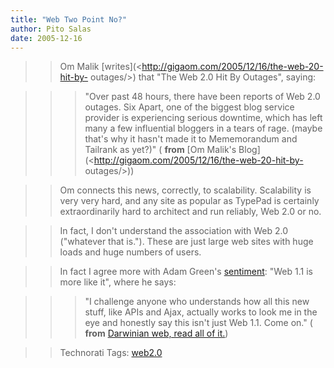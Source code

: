 ```yaml
---
title: "Web Two Point No?"
author: Pito Salas
date: 2005-12-16
---
```



>>

>> Om Malik [writes](<http://gigaom.com/2005/12/16/the-web-20-hit-by-
outages/>) that "The Web 2.0 Hit By Outages", saying:

>>

>>> "Over past 48 hours, there have been reports of Web 2.0 outages. Six
Apart, one of the biggest blog service provider is experiencing serious
downtime, which has left many a few influential bloggers in a tears of rage.
(maybe that's why it hasn't made it to Mememorandum and Tailrank as yet?)" (
**from** [Om Malik's Blog](<http://gigaom.com/2005/12/16/the-web-20-hit-by-
outages/>))

>>

>> Om connects this news, correctly, to scalability. Scalability is very very
hard, and any site as popular as TypePad is certainly extraordinarily hard to
architect and run reliably, Web 2.0 or no.

>>

>> In fact, I don't understand the association with Web 2.0 ("whatever that
is."). These are just large web sites with huge loads and huge numbers of
users.

>>

>> In fact I agree more with Adam Green's
[sentiment](<http://darwinianweb.com/archive/2005/136.html>): "Web 1.1 is more
like it", where he says:

>>

>>> "I challenge anyone who understands how all this new stuff, like APIs and
Ajax, actually works to look me in the eye and honestly say this isn't just
Web 1.1. Come on." ( **from** [Darwinian web, read all of
it.](<http://darwinianweb.com/archive/2005/136.html>))

>>

>> Technorati Tags: [web2.0](<http://www.technorati.com/tag/web2.0>)


